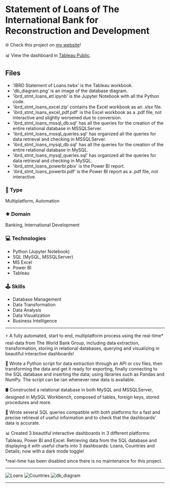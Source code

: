 # Statement of Loans of The International Bank for Reconstruction and Development

🌐 Check this project on [my website](https://aadsm2355.wixsite.com/andryadsm/ibrd-stmt-loans)!

📊 View the dashboard in [Tableau Public](https://public.tableau.com/app/profile/andry38a/viz/ibrd_stmt_loans_tableau/Loans).

## Files
- 'IBRD Statement of Loans.twbx' is the Tableau workbook.
- 'db_diagram.png' is an image of the database diagram.
- 'ibrd_stmt_loans_etl.ipynb' is the Jupyter Notebook with all the Python code.
- 'ibrd_stmt_loans_excel.zip' contains the Excel workbook as an .xlsx file.
- 'ibrd_stmt_loans_excel_pdf.pdf' is the Excel workbook as a .pdf file, not interactive and slightly worsened due to conversion.
- 'ibrd_stmt_loans_mssql_db.sql' has all the queries for the creation of the entire relational database in MSSQLServer.
- 'ibrd_stmt_loans_mssql_queries.sql' has organized all the queries for data retrieval and checking in MSSQLServer.
- 'ibrd_stmt_loans_mysql_db.sql' has all the queries for the creation of the entire relational database in MySQL.
- 'ibrd_stmt_loans_mysql_queries.sql' has organized all the queries for data retrieval and checking in MySQL.
- 'ibrd_stmt_loans_powerbi.pbix' is the Power BI report.
- 'ibrd_stmt_loans_powerbi.pdf' is the Power BI report as a .pdf file, not interactive.

### 📌 Type
Multiplatform, Automation

### ⚜️ Domain
Banking, International Development

### 💻 Technologies
- Python (Jupyter Notebook)
- SQL (MySQL, MSSQLServer)
- MS Excel
- Power BI
- Tableau

### 🕹️ Skills
- Database Management
- Data Transformation
- Data Analysis
- Data Visualization
- Business Intelligence

---

⚡ A fully automated, start to end, multiplatform process using the real-time* real-data from The World Bank Group, including data extraction, transformation, storing in relational databases, querying and visualizing in beautiful interactive dashboards!

🐍 Wrote a Python script for data extraction through an API or csv files, then transforming the data and get it ready for exporting, finally connecting to the SQL database and inserting the data; using libraries such as Pandas and NumPy. The script can be ran whenever new data is available.​

🛢️ Constructed a relational database in both MySQL and MSSQLServer, designed in MySQL Workbench, composed of tables, foreign keys, stored procedures and more.

🔎 Wrote several SQL queries compatible with both platforms for a fast and precise retrieval of useful information and to check that the dashboards' data is accurate.

​📊 Created 3 beautiful interactive dashboards in 3 different platforms: Tableau, Power BI and Excel.​ Retrieving data from the SQL database and displaying it with useful charts into 3 dashboards: Loans, Countries and Details; now with a dark mode toggle!

*real-time has been disabled since there is no maintenance for this project.

---

![Loans](https://github.com/user-attachments/assets/0a18bc3c-93be-46d3-bc28-ab260c5dde21)
![Countries](https://github.com/user-attachments/assets/a9392c28-cb9e-4fdf-81b4-cbd8d48e8b4d)
![db_diagram](https://github.com/user-attachments/assets/83a83929-82a3-49b7-8bbe-a3b4358832cb)

---

